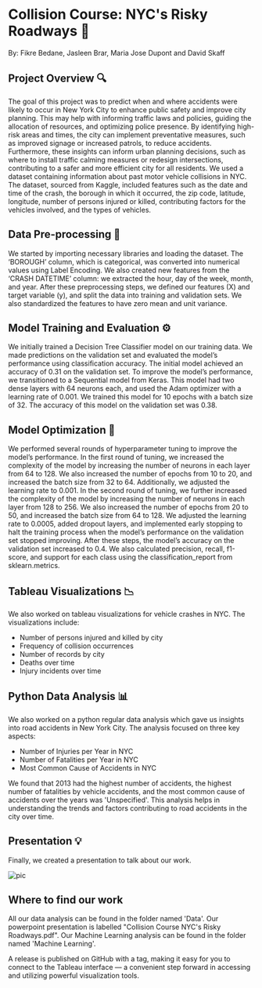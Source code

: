 # Collision Course: NYC's Risky Roadways 🚗
By: Fikre Bedane, Jasleen Brar, Maria Jose Dupont and David Skaff

## Project Overview 🔍
The goal of this project was to predict when and where accidents were likely to occur in New York City to enhance public safety and improve city planning. This may help with informing traffic laws and policies, guiding the allocation of resources, and optimizing police presence. By identifying high-risk areas and times, the city can implement preventative measures, such as improved signage or increased patrols, to reduce accidents. Furthermore, these insights can inform urban planning decisions, such as where to install traffic calming measures or redesign intersections, contributing to a safer and more efficient city for all residents. We used a dataset containing information about past motor vehicle collisions in NYC. The dataset, sourced from Kaggle, included features such as the date and time of the crash, the borough in which it occurred, the zip code, latitude, longitude, number of persons injured or killed, contributing factors for the vehicles involved, and the types of vehicles.

## Data Pre-processing 📑
We started by importing necessary libraries and loading the dataset. The ‘BOROUGH’ column, which is categorical, was converted into numerical values using Label Encoding. We also created new features from the ‘CRASH DATETIME’ column: we extracted the hour, day of the week, month, and year. After these preprocessing steps, we defined our features (X) and target variable (y), and split the data into training and validation sets. We also standardized the features to have zero mean and unit variance.

## Model Training and Evaluation ⚙️
We initially trained a Decision Tree Classifier model on our training data. We made predictions on the validation set and evaluated the model’s performance using classification accuracy. The initial model achieved an accuracy of 0.31 on the validation set. To improve the model’s performance, we transitioned to a Sequential model from Keras. This model had two dense layers with 64 neurons each, and used the Adam optimizer with a learning rate of 0.001. We trained this model for 10 epochs with a batch size of 32. The accuracy of this model on the validation set was 0.38.

## Model Optimization 🔧
We performed several rounds of hyperparameter tuning to improve the model’s performance. In the first round of tuning, we increased the complexity of the model by increasing the number of neurons in each layer from 64 to 128. We also increased the number of epochs from 10 to 20, and increased the batch size from 32 to 64. Additionally, we adjusted the learning rate to 0.001. In the second round of tuning, we further increased the complexity of the model by increasing the number of neurons in each layer from 128 to 256. We also increased the number of epochs from 20 to 50, and increased the batch size from 64 to 128. We adjusted the learning rate to 0.0005, added dropout layers, and implemented early stopping to halt the training process when the model’s performance on the validation set stopped improving. After these steps, the model’s accuracy on the validation set increased to 0.4. We also calculated precision, recall, f1-score, and support for each class using the classification_report from sklearn.metrics.

## Tableau Visualizations 📉
We also worked on tableau visualizations for vehicle crashes in NYC. The visualizations include:
- Number of persons injured and killed by city
- Frequency of collision occurrences
- Number of records by city
- Deaths over time
- Injury incidents over time

## Python Data Analysis 📊
We also worked on a python regular data analysis which gave us insights into road accidents in New York City. The analysis focused on three key aspects:
- Number of Injuries per Year in NYC
- Number of Fatalities per Year in NYC
- Most Common Cause of Accidents in NYC

We found that 2013 had the highest number of accidents, the highest number of fatalities by vehicle accidents, and the most common cause of accidents over the years was 'Unspecified'. This analysis helps in understanding the trends and factors contributing to road accidents in the city over time.

## Presentation 💡
Finally, we created a presentation to talk about our work.


![pic](https://images.unsplash.com/photo-1613042964418-89c800809319?w=800&auto=format&fit=crop&q=60&ixlib=rb-4.0.3&ixid=M3wxMjA3fDB8MHxzZWFyY2h8NXx8Y2FyJTIwY3Jhc2h8ZW58MHwwfDB8fHwy)

## Where to find our work
All our data analysis can be found in the folder named 'Data'. 
Our powerpoint presentation is labelled "Collision Course NYC's Risky Roadways.pdf".
Our Machine Learning analysis can be found in the folder named 'Machine Learning'.

A release is published on GitHub with a tag, making it easy for you to connect to the Tableau interface — a convenient step forward in accessing 
and utilizing powerful visualization tools.
